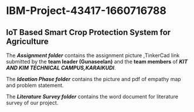 # IBM-Project-43417-1660716788
## IoT Based Smart Crop Protection System for Agriculture


The ***Assignment folder*** contains the assignment picture ,TinkerCad link submitted by the **team leader (Gunaseelan)** and the **team members** of ***KIT AND KIM TECHNICAL CAMPUS,KARAIKUDI***.


The ***Ideation Phase folder*** contains the picture and pdf of empathy map and problem statement.


The ***Literature Survey folder*** contains the word document for literature survey of our project.  
